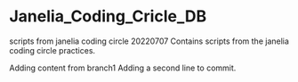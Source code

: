 # Janelia_Coding_Cricle_DB
scripts from janelia coding circle
20220707
Contains scripts from the janelia coding circle practices.

Adding content from branch1
Adding a second line to commit.
